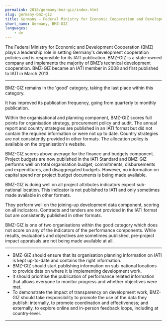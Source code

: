 ```yaml
---
permalink: 2018/germany-bmz-giz/index.html
slug: germany-bmz-giz
title: Germany – Federal Ministry for Economic Cooperation and Development - GIZ (BMZ-GIZ)
short_name: Germany, BMZ-GIZ
languages:
    - de
---
```


The Federal Ministry for Economic and Development Cooperation (BMZ) plays a leadership role in setting Germany's development cooperation policies and is responsible for its IATI publication. BMZ-GIZ is a state-owned company and implements the majority of BMZ’s technical development cooperation. BMZ-GIZ became an IATI member in 2008 and first published to IATI in March 2013.

---

BMZ-GIZ remains in the 'good' category, taking the last place within this category.

It has improved its publication frequency, going from quarterly to monthly publication.

Within the organisational and planning component, BMZ-GIZ scores full points for organisation strategy, procurement policy and audit. The annual report and country strategies are published in an IATI format but did not contain the required information or were not up to date. Country strategies are not consistently provided in other formats. The allocation policy is available on the organisation's website.

BMZ-GIZ scores above average for the finance and budgets component. Project budgets are now published in the IATI Standard and BMZ-GIZ performs well on total organisation budget, commitments, disbursements and expenditures, and disaggregated budgets. However, no information on capital spend nor project budget documents is being made available.

BMZ-GIZ is doing well on all project attributes indicators expect sub-national location. This indicator is not published to IATI and only sometimes made available in other formats.

They perform well on the joining-up development data component, scoring on all indicators. Contracts and tenders are not provided in the IATI format but are consistently published in other formats.

BMZ-GIZ is one of two organisations within the good category which does not score on any of the indicators of the performance components. While results, evaluations and objectives are sometimes published, pre-project impact appraisals are not being made available at all.

---

 * BMZ-GIZ should ensure that its organisation planning information on IATI is kept up-to-date and contains the right information.
 * BMZ-GIZ should start publishing information on sub-national locations to provide data on where it is implementing development work.
 * It should prioritise the publication of performance related information that allows everyone to monitor progress and whether objectives were met.
 * To demonstrate the impact of transparency on development work, BMZ-GIZ should take responsibility to promote the use of the data they publish: internally, to promote coordination and effectiveness; and externally, to explore online and in-person feedback loops, including at country-level.

---
